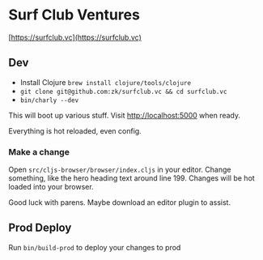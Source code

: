 # Surf Club Ventures

[https://surfclub.vc](https://surfclub.vc)

## Dev

* Install Clojure `brew install clojure/tools/clojure`
* `git clone git@github.com:zk/surfclub.vc && cd surfclub.vc`
* `bin/charly --dev`

This will boot up various stuff. Visit [http://localhost:5000](http://localhost:5000) when ready.

Everything is hot reloaded, even config.

### Make a change

Open `src/cljs-browser/browser/index.cljs` in your editor. Change something, like the hero heading text around line 199. Changes will be hot loaded into your browser.

Good luck with parens. Maybe download an editor plugin to assist.


## Prod Deploy

Run `bin/build-prod` to deploy your changes to prod

